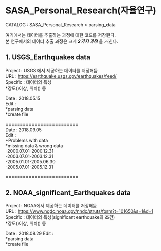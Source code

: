 # SASA_Personal_Research(자율연구)  
CATALOG : SASA_Personal_Research > parsing_data  

여기에서는 데이터를 추출하는 과정에 대한 코드를 저장한다.  
본 연구에서의 데이터 추출 과정은 크게 ***2가지 과정*** 을 거친다. 

## 1. USGS_Earthquakes data
Project : USGS 에서 제공하는 데이터를 저장해둠   
URL : https://earthquake.usgs.gov/earthquakes/feed/  
Specific : 데이터의 특성  
  *강도()이상, 위치() 등  
  
Date : 2018.05.15   
Edit :  
  *parsing data  
  *create file  
  
=========================  
  Date : 2018.09.05  
  Edit :  
    *Problems with data  
    *missing data & wrong data  
    -2000.07.01-2000.12.31  
    -2003.07.01-2003.12.31  
    -2005.01.01-2005.06.30  
    -2005.07.01-2005.12.31  
    
=========================  

## 2. NOAA_significant_Earthquakes data  
Project : NOAA에서 제공하는 데이터를 저장해둠  
URL : https://www.ngdc.noaa.gov/nndc/struts/form?t=101650&s=1&d=1  
Specific : 데이터의 특성(significant earthquake의 조건)  
   *강도()이상, 위치() 등
   
Date : 2018.08.29
Edit :  
  *parsing data  
  *create file  
